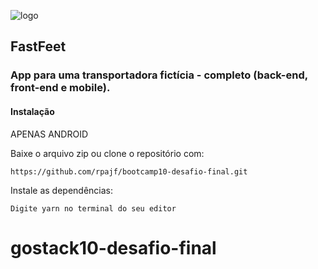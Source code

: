 ![logo](https://user-images.githubusercontent.com/28605557/75613082-6aecef00-5b08-11ea-8667-9bfb45c1cbb7.png)

## FastFeet
### App para uma transportadora fictícia - completo (back-end, front-end e mobile).

#### Instalação
APENAS ANDROID

Baixe o arquivo zip ou clone o repositório com:
```
https://github.com/rpajf/bootcamp10-desafio-final.git
```

Instale as dependências:
```
Digite yarn no terminal do seu editor
```


# gostack10-desafio-final
